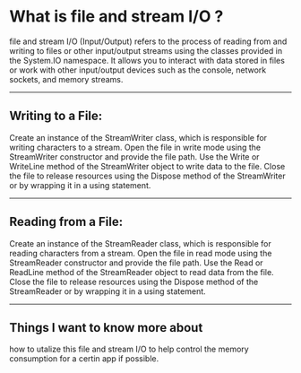 # What is file and stream I/O ?
file and stream I/O (Input/Output) refers to the process of reading from and writing to files or other input/output streams using the classes provided in the System.IO namespace.
It allows you to interact with data stored in files or work with other input/output devices such as the console, network sockets, and memory streams.

<hr>

## Writing to a File:
Create an instance of the StreamWriter class, which is responsible for writing characters to a stream.
Open the file in write mode using the StreamWriter constructor and provide the file path.
Use the Write or WriteLine method of the StreamWriter object to write data to the file.
Close the file to release resources using the Dispose method of the StreamWriter or by wrapping it in a using statement.

<hr>

## Reading from a File:

Create an instance of the StreamReader class, which is responsible for reading characters from a stream.
Open the file in read mode using the StreamReader constructor and provide the file path.
Use the Read or ReadLine method of the StreamReader object to read data from the file.
Close the file to release resources using the Dispose method of the StreamReader or by wrapping it in a using statement.

<hr>

## Things I want to know more about
how to utalize this file and stream I/O  to help control the memory consumption for a certin app if possible.
